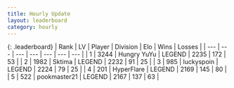 ```yaml
---
title: Hourly Update
layout: leaderboard
category: hourly
---
```


{: .leaderboard}
| Rank | LV | Player | Division | Elo | Wins | Losses |
| --- | --- | --- | --- | --- | --- | --- |
| <span data-change="0">1</span> | 3244 | <span title="ID: 164871">Hungry YuYu</span> | LEGEND | <span data-change="0">2235</span> | <span data-change="0">172</span> | <span data-change="0">53</span> |
| <span data-change="0">2</span> | 1982 | <span title="ID: 353063">Sktima</span> | LEGEND | <span data-change="0">2232</span> | <span data-change="0">91</span> | <span data-change="0">25</span> |
| <span data-change="0">3</span> | 985 | <span title="ID: 512212">luckyspoin</span> | LEGEND | <span data-change="0">2224</span> | <span data-change="0">79</span> | <span data-change="0">25</span> |
| <span data-change="0">4</span> | 201 | <span title="ID: 415958">HyperFlare</span> | LEGEND | <span data-change="0">2169</span> | <span data-change="0">145</span> | <span data-change="0">80</span> |
| <span data-change="1">5</span> | 522 | <span title="ID: 652474">pookmaster21</span> | LEGEND | <span data-change="6">2167</span> | <span data-change="1">137</span> | <span data-change="0">63</span> |